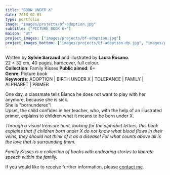 ```yaml
---
title: "BORN UNDER X"
date: 2018-02-01
type: portfolio
image: "images/projects/bf-adoption.jpg"
subtitle: ["PICTURE BOOK 6+"]
maison: "ut"
project_images: ["images/projects/bf-adoption.jpg"]
project_images_bottom: ["images/projects/bf-adoption-dp.jpg", "images/projects/bf-adoption-dp2.jpg"]
---
```


Written by **Sylvie Sarzaud** and illustrated by **Laura Rosano**.   
22 × 32 cm, 40 pages, hardcover, full colour.  
**Collection**: Family Kisses 
**Public aimed**: 6+   
**Genre**: Picture book      
**Keywords**: ADOPTION | BIRTH UNDER X | TOLERANCE | FAMILY | ALPHABET | PRIMER          


One day, a classmate tells Bianca he does not want to play with her anymore, because she is sick.    
She is "bornunderex"!    
Upset, the child confides in her teacher, who, with the help of an illustrated primer, explains to children 
what it means to be born under X.   

*Through a visual treasure hunt, looking for the alphabet letters, this book explains that if children born under X do not*
*know what blood flows in their veins, they should not think of it as a disease!*
*For what counts above all is the love that is surrounding them.*         




*Family Kisses is a collection of books with endearing stories to liberate speech within the family.*




If you would like to receive further information, please [contact me](mailto:melanie.guillaumin.edition@gmail.com).



